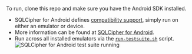 To run, clone this repo and make sure you have the Android SDK installed.
- SQLCipher for Android defines [compatibility support](https://github.com/sqlcipher/android-database-sqlcipher#compatibility), simply run on either an emulator or device.
- More information can be found at [SQLCipher for Android](https://zetetic.net/sqlcipher/sqlcipher-for-android/).
- Run across all installed emulators via the [`run-testsuite.sh`](https://github.com/sqlcipher/sqlcipher-android-tests/blob/master/run-testsuite.sh) script.
![SQLCipher for Android test suite running](https://github.com/sqlcipher/sqlcipher-android-tests/blob/master/test-suite-screenshot.png)


